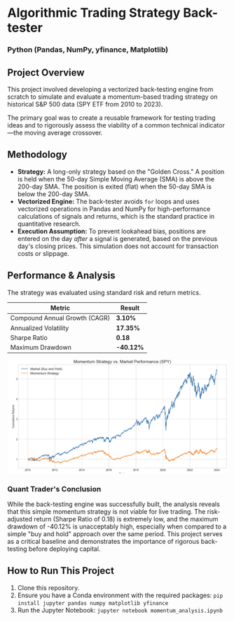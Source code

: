 # Algorithmic Trading Strategy Back-tester

### Python (Pandas, NumPy, yfinance, Matplotlib)

## Project Overview

This project involved developing a vectorized back-testing engine from scratch to simulate and evaluate a momentum-based trading strategy on historical S&P 500 data (SPY ETF from 2010 to 2023).

The primary goal was to create a reusable framework for testing trading ideas and to rigorously assess the viability of a common technical indicator—the moving average crossover.

## Methodology

*   **Strategy:** A long-only strategy based on the "Golden Cross." A position is held when the 50-day Simple Moving Average (SMA) is above the 200-day SMA. The position is exited (flat) when the 50-day SMA is below the 200-day SMA.
*   **Vectorized Engine:** The back-tester avoids `for` loops and uses vectorized operations in Pandas and NumPy for high-performance calculations of signals and returns, which is the standard practice in quantitative research.
*   **Execution Assumption:** To prevent lookahead bias, positions are entered on the day *after* a signal is generated, based on the previous day's closing prices. This simulation does not account for transaction costs or slippage.

## Performance & Analysis

The strategy was evaluated using standard risk and return metrics.

| Metric                        | Result    |
| ----------------------------- | --------- |
| Compound Annual Growth (CAGR) | **3.10%**   |
| Annualized Volatility         | **17.35%**  |
| Sharpe Ratio                  | **0.18**    |
| Maximum Drawdown              | **-40.12%** |

![Equity Curve](equity_curve.png)

### Quant Trader's Conclusion

While the back-testing engine was successfully built, the analysis reveals that this simple momentum strategy is not viable for live trading. The risk-adjusted return (Sharpe Ratio of 0.18) is extremely low, and the maximum drawdown of -40.12% is unacceptably high, especially when compared to a simple "buy and hold" approach over the same period. This project serves as a critical baseline and demonstrates the importance of rigorous back-testing before deploying capital.

## How to Run This Project

1.  Clone this repository.
2.  Ensure you have a Conda environment with the required packages: `pip install jupyter pandas numpy matplotlib yfinance`
3.  Run the Jupyter Notebook: `jupyter notebook momentum_analysis.ipynb`